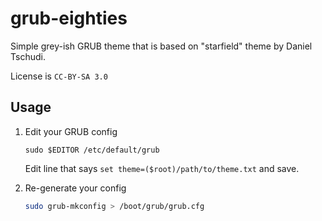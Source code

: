 # grub-eighties

Simple grey-ish GRUB theme that is based on "starfield" theme by Daniel Tschudi.

License is `CC-BY-SA 3.0`

## Usage

1. Edit your GRUB config
    ```
    sudo $EDITOR /etc/default/grub
    ```
    Edit line that says `set theme=($root)/path/to/theme.txt` and save.

2. Re-generate your config
    ```bash
    sudo grub-mkconfig > /boot/grub/grub.cfg
    ```
